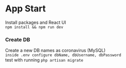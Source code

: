 # App Start
Install packages and React UI \
`npm install && npm run dev`

### Create DB 
Create a new DB names as coronavirus (MySQL) \
`inside .env configure dbName, dbUsername, dbPassword` \
test with running `php artisan migrate` 


